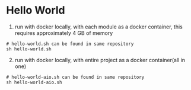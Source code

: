 # Hello World
1. run with docker locally, with each module as a docker container, this requires approximately 4 GB of memory
``` shell script
# hello-world.sh can be found in same repository
sh hello-world.sh
```

2. run with docker locally, with entire project as a docker container(all in one)
``` shell script
# hello-world-aio.sh can be found in same repository
sh hello-world-aio.sh
```

